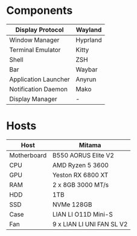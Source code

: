 # Components
| Display Protocol     | Wayland  |
|----------------------|----------|
| Window Manager       | Hyprland |
| Terminal Emulator    | Kitty    |
| Shell                | ZSH      |
| Bar                  | Waybar   |
| Application Launcher | Anyrun   |
| Notification Daemon  | Mako     |
| Display Manager      | -        |

# Hosts
| Host        | Mitama                    |
|-------------|---------------------------|
| Motherboard | B550 AORUS Elite V2       |
| CPU         | AMD Ryzen 5 3600          |
| GPU         | Yeston RX 6800 XT         |
| RAM         | 2 x 8GB 3000 MT/s         |
| HDD         | 1TB                       |
| SSD         | NVMe 128GB                |
| Case        | LIAN LI O11D Mini-S       |
| Fan         | 9 x LIAN LI UNI FAN SL V2 |
